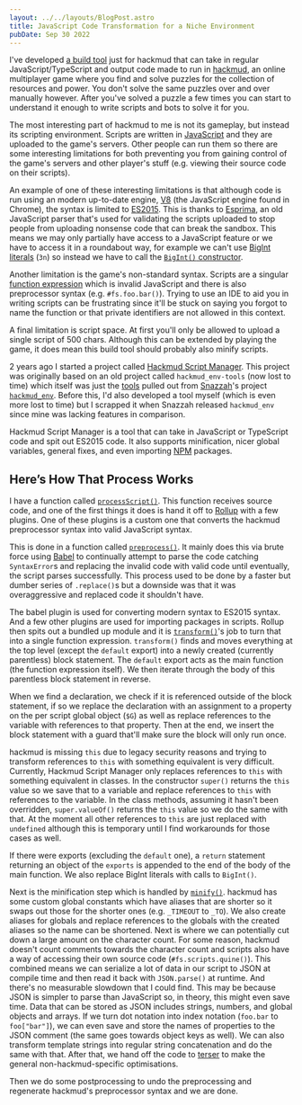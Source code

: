```yaml
---
layout: ../../layouts/BlogPost.astro
title: JavaScript Code Transformation for a Niche Environment
pubDate: Sep 30 2022
---
```


I've developed [a build tool](https://github.com/samualtnorman/hackmud-script-manager) just for hackmud that can take in regular JavaScript/TypeScript and output code made to run in [hackmud](https://store.steampowered.com/app/469920/hackmud/), an online multiplayer game where you find and solve puzzles for the collection of resources and power. You don't solve the same puzzles over and over manually however. After you've solved a puzzle a few times you can start to understand it enough to write scripts and bots to solve it for you.

The most interesting part of hackmud to me is not its gameplay, but instead its scripting environment. Scripts are written in [JavaScript](https://developer.mozilla.org/en-US/docs/Web/JavaScript) and they are uploaded to the game's servers. Other people can run them so there are some interesting limitations for both preventing you from gaining control of the game's servers and other player's stuff (e.g. viewing their source code on their scripts).

An example of one of these interesting limitations is that although code is run using an modern up-to-date engine, [V8](https://v8.dev/) (the JavaScript engine found in Chrome), the syntax is limited to [ES2015](https://en.wikipedia.org/wiki/ECMAScript#6th_Edition_%E2%80%93_ECMAScript_2015). This is thanks to [Esprima](https://esprima.org/), an old JavaScript parser that's used for validating the scripts uploaded to stop people from uploading nonsense code that can break the sandbox. This means we may only partially have access to a JavaScript feature or we have to access it in a roundabout way, for example we can't use [BigInt literals](https://developer.mozilla.org/en-US/docs/Web/JavaScript/Data_structures#bigint_type) (`3n`) so instead we have to call the [`BigInt()` constructor](https://developer.mozilla.org/en-US/docs/Web/JavaScript/Reference/Global_Objects/BigInt/BigInt).

Another limitation is the game's non-standard syntax. Scripts are a singular [function expression](https://developer.mozilla.org/en-US/docs/Web/JavaScript/Reference/Operators/function) which is invalid JavaScript and there is also preprocessor syntax (e.g. `#fs.foo.bar()`). Trying to use an IDE to aid you in writing scripts can be frustrating since it'll be stuck on saying you forgot to name the function or that private identifiers are not allowed in this context.

A final limitation is script space. At first you'll only be allowed to upload a single script of 500 chars. Although this can be extended by playing the game, it does mean this build tool should probably also minify scripts.

2 years ago I started a project called [Hackmud Script Manager](https://github.com/samualtnorman/hackmud-script-manager). This project was originally based on an old project called `hackmud_env-tools` (now lost to time) which itself was just the [tools](https://github.com/Snazzah/hackmud_env/tree/master/tools) pulled out from [Snazzah](https://github.com/Snazzah)'s project [`hackmud_env`](https://github.com/Snazzah/hackmud_env). Before this, I'd also developed a tool myself (which is even more lost to time) but I scrapped it when Snazzah released `hackmud_env` since mine was lacking features in comparison.

Hackmud Script Manager is a tool that can take in JavaScript or TypeScript code and spit out ES2015 code. It also supports minification, nicer global variables, general fixes, and even importing [NPM](https://www.npmjs.com/) packages.

## Here’s How That Process Works

I have a function called [`processScript()`](https://github.com/samualtnorman/hackmud-script-manager/blob/50a29edd5cec6e61a3829d2a48c1c250e0420f93/src/processScript/index.ts#L77). This function receives source code, and one of the first things it does is hand it off to [Rollup](https://rollupjs.org/guide/en/#overview) with a few plugins. One of these plugins is a custom one that converts the hackmud preprocessor syntax into valid JavaScript syntax.

This is done in a function called [`preprocess()`](https://github.com/samualtnorman/hackmud-script-manager/blob/50a29edd5cec6e61a3829d2a48c1c250e0420f93/src/processScript/preprocess.ts#L20). It mainly does this via brute force using [Babel](https://babeljs.io/) to continually attempt to parse the code catching `SyntaxError`s and replacing the invalid code with valid code until eventually, the script parses successfully. This process used to be done by a faster but dumber series of `.replace()`s but a downside was that it was overaggressive and replaced code it shouldn't have.

The babel plugin is used for converting modern syntax to ES2015 syntax. And a few other plugins are used for importing packages in scripts. Rollup then spits out a bundled up module and it is [`transform()`](https://github.com/samualtnorman/hackmud-script-manager/blob/50a29edd5cec6e61a3829d2a48c1c250e0420f93/src/processScript/transform.ts#L48)'s job to turn that into a single function expression. `transform()` finds and moves everything at the top level (except the `default` export) into a newly created (currently parentless) block statement. The `default` export acts as the main function (the function expression itself). We then iterate through the body of this parentless block statement in reverse.

When we find a declaration, we check if it is referenced outside of the block statement, if so we replace the declaration with an assignment to a property on the per script global object (`$G`) as well as replace references to the variable with references to that property. Then at the end, we insert the block statement with a guard that'll make sure the block will only run once.

hackmud is missing `this` due to legacy security reasons and trying to transform references to `this` with something equivalent is very difficult. Currently, Hackmud Script Manager only replaces references to `this` with something equivalent in classes. In the constructor `super()` returns the `this` value so we save that to a variable and replace references to `this` with references to the variable. In the class methods, assuming it hasn't been overridden, `super.valueOf()` returns the `this` value so we do the same with that. At the moment all other references to `this` are just replaced with `undefined` although this is temporary until I find workarounds for those cases as well.

If there were exports (excluding the `default` one), a `return` statement returning an object of the `exports` is appended to the end of the body of the main function. We also replace BigInt literals with calls to `BigInt()`.

Next is the minification step which is handled by [`minify()`](https://github.com/samualtnorman/hackmud-script-manager/blob/50a29edd5cec6e61a3829d2a48c1c250e0420f93/src/processScript/minify.ts#L39). hackmud has some custom global constants which have aliases that are shorter so it swaps out those for the shorter ones (e.g. `_TIMEOUT` to `_TO`). We also create aliases for globals and replace references to the globals with the created aliases so the name can be shortened. Next is where we can potentially cut down a large amount on the character count. For some reason, hackmud doesn't count comments towards the character count and scripts also have a way of accessing their own source code (`#fs.scripts.quine()`). This combined means we can serialize a lot of data in our script to JSON at compile time and then read it back with `JSON.parse()` at runtime. And there's no measurable slowdown that I could find. This may be because JSON is simpler to parse than JavaScript so, in theory, this might even save time. Data that can be stored as JSON includes strings, numbers, and global objects and arrays. If we turn dot notation into index notation (`foo.bar` to `foo["bar"]`), we can even save and store the names of properties to the JSON comment (the same goes towards object keys as well). We can also transform template strings into regular string concatenation and do the same with that. After that, we hand off the code to [terser](https://terser.org/) to make the general non-hackmud-specific optimisations.

Then we do some postprocessing to undo the preprocessing and regenerate hackmud's preprocessor syntax and we are done.
